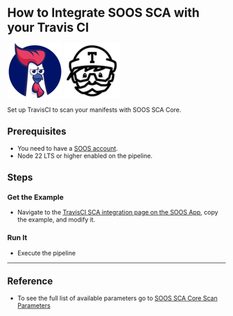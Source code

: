# How to Integrate SOOS SCA with your Travis CI
<div>
<img src="../assets/img/SOOS-Icon.png" alt="SOOS" width="128" height="128">
<img src="../assets/img/travis-ci.png" alt="Travis" width="128" height="128">
</div>

Set up TravisCI to scan your manifests with SOOS SCA Core.

## Prerequisites

- You need to have a [SOOS account](https://app.soos.io/register).
- Node 22 LTS or higher enabled on the pipeline.

## Steps

### **Get the Example**

* Navigate to the [TravisCI SCA integration page on the SOOS App](https://app.soos.io/integrate/sca?id=travisci), copy the example, and modify it.

### **Run It**

* Execute the pipeline

---

## Reference
* To see the full list of available parameters go to [SOOS SCA Core Scan Parameters](https://github.com/soos-io/soos-sca#parameters)
